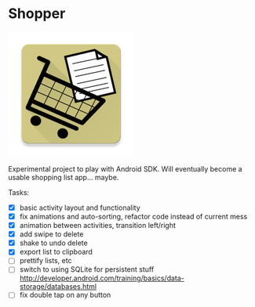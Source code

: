 # Shopper

![icon](https://raw.githubusercontent.com/fmilitao/shopper-android/master/web_hi_res_256.png )

Experimental project to play with Android SDK.
Will eventually become a usable shopping list app... maybe.

Tasks:

- [x] basic activity layout and functionality
- [x] fix animations and auto-sorting, refactor code instead of current mess
- [x] animation between activities, transition left/right
- [X] add swipe to delete
- [x] shake to undo delete
- [x] export list to clipboard
- [ ] prettify lists, etc
- [ ] switch to using SQLite for persistent stuff http://developer.android.com/training/basics/data-storage/databases.html
- [ ] fix double tap on any button